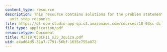 ```yaml
---
content_type: resource
description: This resource contains solutions for the problem statements related to
  unit step response.
file: https://ol-ocw-studio-app-qa.s3.amazonaws.com/courses/18-03sc-differential-equations-fall-2011/e4ad64d531a7779156bf1635c755a072_MIT18_03SCF11_s25_3quiza.pdf
file_type: application/pdf
resourcetype: Document
title: MIT18_03SCF11_s25_3quiza.pdf
uid: e4ad64d5-31a7-7791-56bf-1635c755a072
---
```

